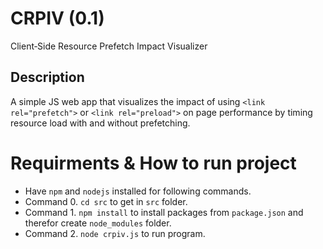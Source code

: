 # CRPIV (0.1)
Client‐Side Resource Prefetch Impact Visualizer

## Description

A simple JS web app that visualizes the impact of using `<link rel="prefetch">` or `<link rel="preload">` on page performance by timing resource load with and without prefetching.

# Requirments & How to run project

- Have `npm` and `nodejs` installed for following commands.
- Command 0. `cd src` to get in `src` folder.
- Command 1. `npm install` to install packages from `package.json` and therefor create `node_modules` folder.
- Command 2. `node crpiv.js` to run program.
